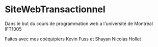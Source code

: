 # SiteWebTransactionnel 

Dans le but du cours de programmation web a l'université de Montréal IFT1005

Faites avec mes coéquipiers Kevin Fuss et Shayan Nicolas Hollet
